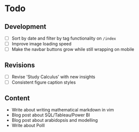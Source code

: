 # Todo

## Development

- [ ] Sort by date and filter by tag functionality on `/index`
- [ ] Improve image loading speed
- [ ] Make the navbar buttons grow while still wrapping on mobile

## Revisions

- [ ] Revise 'Study Calculus' with new insights
- [ ] Consistent figure caption styles 

## Content

- Write about writing mathematical markdown in vim
- Blog post about SQL/Tableau/Power BI
- Blog post about arabidopsis and modelling
- Write about Polll




